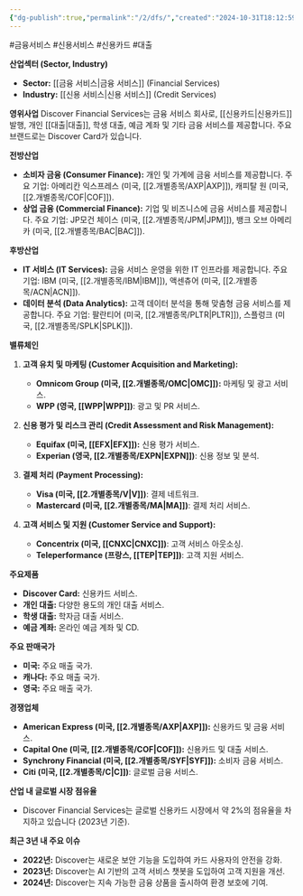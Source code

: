 ```yaml
---
{"dg-publish":true,"permalink":"/2/dfs/","created":"2024-10-31T18:12:59.332+09:00","updated":"2025-06-03T20:05:58.691+09:00"}
---
```


#금융서비스 #신용서비스 #신용카드 #대출 

**산업섹터 (Sector, Industry)**

- **Sector:** [[금융 서비스\|금융 서비스]] (Financial Services)
- **Industry:** [[신용 서비스\|신용 서비스]] (Credit Services)

**영위사업** Discover Financial Services는 금융 서비스 회사로, [[신용카드\|신용카드]] 발행, 개인 [[대출\|대출]], 학생 대출, 예금 계좌 및 기타 금융 서비스를 제공합니다. 주요 브랜드로는 Discover Card가 있습니다.

**전방산업**

- **소비자 금융 (Consumer Finance):** 개인 및 가계에 금융 서비스를 제공합니다. 주요 기업: 아메리칸 익스프레스 (미국, [[2.개별종목/AXP\|AXP]]), 캐피탈 원 (미국, [[2.개별종목/COF\|COF]]).
- **상업 금융 (Commercial Finance):** 기업 및 비즈니스에 금융 서비스를 제공합니다. 주요 기업: JP모건 체이스 (미국, [[2.개별종목/JPM\|JPM]]), 뱅크 오브 아메리카 (미국, [[2.개별종목/BAC\|BAC]]).

**후방산업**

- **IT 서비스 (IT Services):** 금융 서비스 운영을 위한 IT 인프라를 제공합니다. 주요 기업: IBM (미국, [[2.개별종목/IBM\|IBM]]), 액센츄어 (미국, [[2.개별종목/ACN\|ACN]]).
- **데이터 분석 (Data Analytics):** 고객 데이터 분석을 통해 맞춤형 금융 서비스를 제공합니다. 주요 기업: 팔란티어 (미국, [[2.개별종목/PLTR\|PLTR]]), 스플렁크 (미국, [[2.개별종목/SPLK\|SPLK]]).

**밸류체인**

1. **고객 유치 및 마케팅 (Customer Acquisition and Marketing):**
    
    - **Omnicom Group (미국, [[2.개별종목/OMC\|OMC]]):** 마케팅 및 광고 서비스.
    - **WPP (영국, [[WPP\|WPP]])**: 광고 및 PR 서비스.
2. **신용 평가 및 리스크 관리 (Credit Assessment and Risk Management):**
    
    - **Equifax (미국, [[EFX\|EFX]]):** 신용 평가 서비스.
    - **Experian (영국, [[2.개별종목/EXPN\|EXPN]])**: 신용 정보 및 분석.
3. **결제 처리 (Payment Processing):**
    
    - **Visa (미국, [[2.개별종목/V\|V]])**: 결제 네트워크.
    - **Mastercard (미국, [[2.개별종목/MA\|MA]])**: 결제 처리 서비스.
4. **고객 서비스 및 지원 (Customer Service and Support):**
    
    - **Concentrix (미국, [[CNXC\|CNXC]])**: 고객 서비스 아웃소싱.
    - **Teleperformance (프랑스, [[TEP\|TEP]])**: 고객 지원 서비스.

**주요제품**

- **Discover Card:** 신용카드 서비스.
- **개인 대출:** 다양한 용도의 개인 대출 서비스.
- **학생 대출:** 학자금 대출 서비스.
- **예금 계좌:** 온라인 예금 계좌 및 CD.

**주요 판매국가**

- **미국:** 주요 매출 국가.
- **캐나다:** 주요 매출 국가.
- **영국:** 주요 매출 국가.

**경쟁업체**

- **American Express (미국, [[2.개별종목/AXP\|AXP]]):** 신용카드 및 금융 서비스.
- **Capital One (미국, [[2.개별종목/COF\|COF]]):** 신용카드 및 대출 서비스.
- **Synchrony Financial (미국, [[2.개별종목/SYF\|SYF]]):** 소비자 금융 서비스.
- **Citi (미국, [[2.개별종목/C\|C]])**: 글로벌 금융 서비스.

**산업 내 글로벌 시장 점유율**

- Discover Financial Services는 글로벌 신용카드 시장에서 약 2%의 점유율을 차지하고 있습니다 (2023년 기준).

**최근 3년 내 주요 이슈**

- **2022년:** Discover는 새로운 보안 기능을 도입하여 카드 사용자의 안전을 강화.
- **2023년:** Discover는 AI 기반의 고객 서비스 챗봇을 도입하여 고객 지원을 개선.
- **2024년:** Discover는 지속 가능한 금융 상품을 출시하여 환경 보호에 기여.